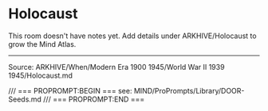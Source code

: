 # Holocaust

This room doesn't have notes yet. Add details under ARKHIVE/Holocaust to grow the Mind Atlas.

---
Source: ARKHIVE/When/Modern Era 1900 1945/World War II 1939 1945/Holocaust.md

/// === PROPROMPT:BEGIN ===
see: MIND/ProPrompts/Library/DOOR-Seeds.md
/// === PROPROMPT:END ===
